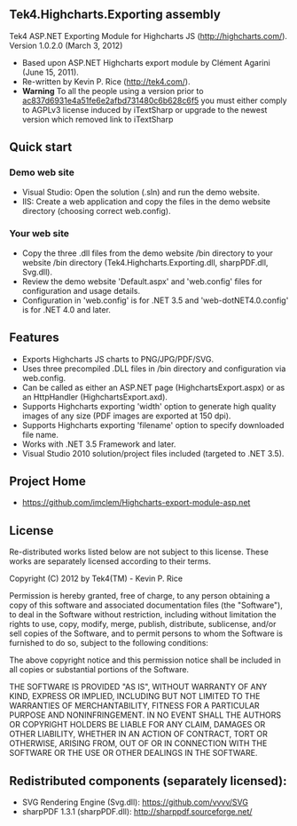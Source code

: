 ## Tek4.Highcharts.Exporting assembly

Tek4 ASP.NET Exporting Module for Highcharts JS (http://highcharts.com/).
Version 1.0.2.0 (March 3, 2012)

* Based upon ASP.NET Highcharts export module by Clément Agarini (June 15, 2011).
* Re-written by Kevin P. Rice (http://tek4.com/).
* **Warning** To all the people using a version prior to [ac837d6931e4a51fe6e2afbd731480c6b628c6f5](https://github.com/imclem/Highcharts-export-module-asp.net/commit/ac837d6931e4a51fe6e2afbd731480c6b628c6f5) you must either comply to AGPLv3 license induced by iTextSharp or upgrade to the newest version which removed link to iTextSharp

## Quick start

### Demo web site ###
* Visual Studio: Open the solution (.sln) and run the demo website.
* IIS: Create a web application and copy the files in the demo website directory (choosing correct web.config).

### Your web site ###
* Copy the three .dll files from the demo website /bin directory to your website /bin directory (Tek4.Highcharts.Exporting.dll, sharpPDF.dll, Svg.dll).
* Review the demo website 'Default.aspx' and 'web.config' files for configuration and usage details.
* Configuration in 'web.config' is for .NET 3.5 and 'web-dotNET4.0.config' is for .NET 4.0 and later.


## Features

* Exports Highcharts JS charts to PNG/JPG/PDF/SVG.
* Uses three precompiled .DLL files in /bin directory and configuration via web.config.
* Can be called as either an ASP.NET page (HighchartsExport.aspx) or as an HttpHandler (HighchartsExport.axd).
* Supports Highcharts exporting 'width' option to generate high quality images of any size (PDF images are exported at 150 dpi).
* Supports Highcharts exporting 'filename' option to specify downloaded file name.
* Works with .NET 3.5 Framework and later.
* Visual Studio 2010 solution/project files included (targeted to .NET 3.5).


## Project Home

* https://github.com/imclem/Highcharts-export-module-asp.net


## License

Re-distributed works listed below are not subject to this license. These
works are separately licensed according to their terms.

Copyright (C) 2012 by Tek4(TM) - Kevin P. Rice

Permission is hereby granted, free of charge, to any person obtaining a copy
of this software and associated documentation files (the "Software"), to deal
in the Software without restriction, including without limitation the rights
to use, copy, modify, merge, publish, distribute, sublicense, and/or sell
copies of the Software, and to permit persons to whom the Software is
furnished to do so, subject to the following conditions:

The above copyright notice and this permission notice shall be included in
all copies or substantial portions of the Software.

THE SOFTWARE IS PROVIDED "AS IS", WITHOUT WARRANTY OF ANY KIND, EXPRESS OR
IMPLIED, INCLUDING BUT NOT LIMITED TO THE WARRANTIES OF MERCHANTABILITY,
FITNESS FOR A PARTICULAR PURPOSE AND NONINFRINGEMENT. IN NO EVENT SHALL THE
AUTHORS OR COPYRIGHT HOLDERS BE LIABLE FOR ANY CLAIM, DAMAGES OR OTHER
LIABILITY, WHETHER IN AN ACTION OF CONTRACT, TORT OR OTHERWISE, ARISING FROM,
OUT OF OR IN CONNECTION WITH THE SOFTWARE OR THE USE OR OTHER DEALINGS IN
THE SOFTWARE.


## Redistributed components (separately licensed):

* SVG Rendering Engine (Svg.dll):  https://github.com/vvvv/SVG
* sharpPDF 1.3.1 (sharpPDF.dll): http://sharppdf.sourceforge.net/
